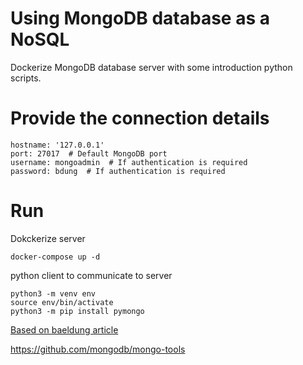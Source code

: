 # Using MongoDB database as a NoSQL

Dockerize MongoDB database server with some introduction python scripts.

# Provide the connection details

```
hostname: '127.0.0.1'
port: 27017  # Default MongoDB port
username: mongoadmin  # If authentication is required
password: bdung  # If authentication is required
```
# Run

Dokckerize server

```
docker-compose up -d
```

python client to communicate to server
```
python3 -m venv env
source env/bin/activate
python3 -m pip install pymongo
```


[Based on baeldung article](https://www.baeldung.com/linux/mongodb-as-docker-container)



https://github.com/mongodb/mongo-tools

